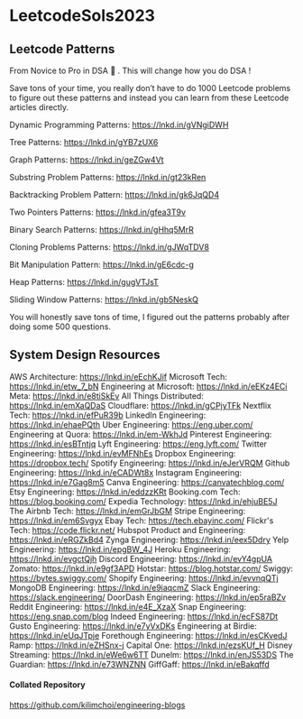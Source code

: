 # LeetcodeSols2023

## Leetcode Patterns 

From Novice to Pro in DSA 🚀 . This will change how you do DSA !

Save tons of your time, you really don’t have to do 1000 Leetcode problems to figure out these patterns and instead you can learn from these Leetcode articles directly.

Dynamic Programming Patterns: https://lnkd.in/gVNgiDWH

Tree Patterns: https://lnkd.in/gYB7zUX6

Graph Patterns: https://lnkd.in/geZGw4Vt

Substring Problem Patterns: https://lnkd.in/gt23kRen

Backtracking Problem Pattern: https://lnkd.in/gk6JqQD4

Two Pointers Patterns: https://lnkd.in/gfea3T9v

Binary Search Patterns: https://lnkd.in/gHhq5MrR

Cloning Problems Patterns: https://lnkd.in/gJWqTDV8

Bit Manipulation Pattern: https://lnkd.in/gE6cdc-g

Heap Patterns: https://lnkd.in/gugVTJsT

Sliding Window Patterns: https://lnkd.in/gb5NeskQ

You will honestly save tons of time, I figured out the patterns probably after doing some 500 questions.


## System Design Resources

AWS Architecture: https://lnkd.in/eEchKJif
Microsoft Tech: https://lnkd.in/etw_7_bN
Engineering at Microsoft: https://lnkd.in/eEKz4ECi
Meta: https://lnkd.in/e8tiSkEv
All Things Distributed: https://lnkd.in/emXaQDaS
Cloudflare: https://lnkd.in/gCPjyTFk
Nextflix Tech: https://lnkd.in/efPuR39b
LinkedIn Engineering: https://lnkd.in/ehaePQth
Uber Engineering: https://eng.uber.com/
Engineering at Quora: https://lnkd.in/em-WkhJd
Pinterest Engineering: https://lnkd.in/esBTntjq
Lyft Engineering: https://eng.lyft.com/
Twitter Engineering: https://lnkd.in/evMFNhEs
Dropbox Engineering: https://dropbox.tech/
Spotify Engineering: https://lnkd.in/eJerVRQM
Github Engineering: https://lnkd.in/eCADWt8x
Instagram Engineering: https://lnkd.in/e7Gag8m5
Canva Engineering: https://canvatechblog.com/
Etsy Engineering: https://lnkd.in/eddzzKRt
Booking.com Tech: https://blog.booking.com/
Expedia Technology: https://lnkd.in/ehjuBE5J
The Airbnb Tech: https://lnkd.in/emGrJbGM
Stripe Engineering: https://lnkd.in/em6Svgyx
Ebay Tech: https://tech.ebayinc.com/
Flickr's Tech: https://code.flickr.net/
Hubspot Product and Engineering: https://lnkd.in/eRGZkBd4
Zynga Engineering: https://lnkd.in/eex5Ddry
Yelp Engineering: https://lnkd.in/epgBW_4J
Heroku Engineering: https://lnkd.in/evgctQjh
Discord Engineering: https://lnkd.in/evY4gpUA
Zomato: https://lnkd.in/e9gf3APD
Hotstar: https://blog.hotstar.com/
Swiggy: https://bytes.swiggy.com/
Shopify Engineering: https://lnkd.in/evvnqQTj
MongoDB Engineering: https://lnkd.in/e9iaqcmZ
Slack Engineering: https://slack.engineering/
DoorDash Engineering: https://lnkd.in/ep5raBZv
Reddit Engineering: https://lnkd.in/e4E_XzaX
Snap Engineering: https://eng.snap.com/blog
Indeed Engineering: https://lnkd.in/ecFS87Dt
Gusto Engineering: https://lnkd.in/e7yVxDKs
Engineering at Birdie: https://lnkd.in/eUqJTpje
Forethough Engineering: https://lnkd.in/esCKvedJ
Ramp: https://lnkd.in/eZHSnx-j
Capital One: https://lnkd.in/ezsKUf_H
Disney Streaming: https://lnkd.in/eWe6w6TT
Dunelm: https://lnkd.in/enJS53DS
The Guardian: https://lnkd.in/e73WNZNN
GiffGaff: https://lnkd.in/eBakqffd

#### Collated Repository
https://github.com/kilimchoi/engineering-blogs